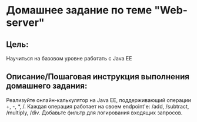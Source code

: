 # Домашнее задание по теме "Web-server"

## Цель:

Научиться на базовом уровне работать с Java EE

## Описание/Пошаговая инструкция выполнения домашнего задания:

Реализуйте онлайн-калькулятор на Java EE, поддерживающий операции +, -, *, /. Каждая операция работает на своем
endpoint'е: /add, /subtract, /multiply, /div. Добавьте фильтр для логирования входящих запросов.
